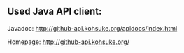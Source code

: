 ## Used Java API client:

Javadoc:
http://github-api.kohsuke.org/apidocs/index.html

Homepage:
http://github-api.kohsuke.org/
